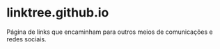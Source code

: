 # linktree.github.io

Página de links que encaminham para outros meios de comunicações e redes sociais.
